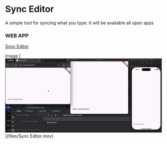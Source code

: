 # Sync Editor

A simple tool for syncing what you type. It will be available all open apps

### WEB APP

[Sync Editor](https://sync-editor-87b21.web.app/)


Image
[![Wanth video](files/screenshot.png)](files/Sync Editor.mov)